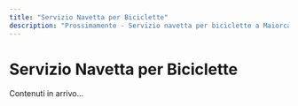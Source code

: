 ```yaml
---
title: "Servizio Navetta per Biciclette"
description: "Prossimamente - Servizio navetta per biciclette a Maiorca"
---
```


# Servizio Navetta per Biciclette

Contenuti in arrivo...
